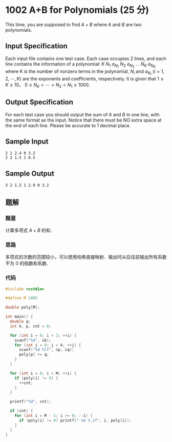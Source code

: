 # 1002 A+B for Polynomials (25 分)

This time, you are supposed to find $A+B$ where $A$ and $B$ are two polynomials.

## Input Specification

Each input file contains one test case. Each case occupies 2 lines, and each line contains the information of a polynomial:
$K\ N_1\ a_{N_1}\ N_2\ a_{N_2}\  ...\  N_K\ a_{N_K}$
where K is the number of nonzero terms in the polynomial, $N_i$ and $a_{N_i}$ ($i=1,2,⋯,K$) are the exponents and coefficients, respectively. It is given that $1≤K≤10$，
$0≤N_K <⋯<N_2<N_1 ≤1000$.

## Output Specification

For each test case you should output the sum of $A$ and $B$ in one line, with the same format as the input. Notice that there must be NO extra space at the end of each line. Please be accurate to 1 decimal place.

## Sample Input

    2 1 2.4 0 3.2
    2 2 1.5 1 0.5

## Sample Output

    3 2 1.5 1 2.9 0 3.2

## 题解

### 题意

计算多项式 $A+B$ 的和．

### 思路

多项式的次数的范围较小，可以使用哈希直接映射．输出时从后往前输出所有系数不为 0 的指数和系数．

### 代码

```cpp
#include <cstdio>

#define M 1005

double poly[M];

int main() {
  double q;
  int k, p, cnt = 0;

  for (int i = 0; i < 2; ++i) {
    scanf("%d", &k);
    for (int j = 0; j < k; ++j) {
      scanf("%d %lf", &p, &q);
      poly[p] += q;
    }
  }

  for (int i = 0; i < M; ++i) {
    if (poly[i] != 0) {
      ++cnt;
    }
  }

  printf("%d", cnt);

  if (cnt) {
    for (int i = M - 1; i >= 0; --i) {
      if (poly[i] != 0) printf(" %d %.1f", i, poly[i]);
    }
  }
}
```
